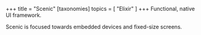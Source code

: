 +++
title = "Scenic"
[taxonomies]
topics = [ "Elixir" ]
+++
Functional, native UI framework.

Scenic is focused towards embedded devices and fixed-size screens.


